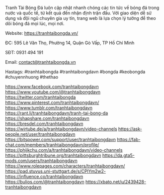 Tranh Tài Bóng Đá luôn cập nhật nhanh chóng các tin tức về bóng đá trong nước và quốc tế, từ kết quả đến nhận định trận đấu. Với giao diện dễ sử dụng và đội ngũ chuyên gia uy tín, trang web là lựa chọn lý tưởng để theo dõi bóng đá mọi lúc, mọi nơi.



Website: <a href="https://tranhtaibongda.vn/">https://tranhtaibongda.vn/</a>

ĐC: 595 Lê Văn Thọ, Phường 14, Quận Gò Vấp, TP Hồ Chí Minh

SĐT: 0931 494 191

Email: contact@tranhtaibongda.vn

Hastags: #tranhtaibongda #tranhtaibongdavn #bongda #keobongda #chuyennhuong #thethao

<a href="https://www.facebook.com/tranhtaibongdavn">https://www.facebook.com/tranhtaibongdavn</a>
<a href="https://www.youtube.com/@tranhtaibongdavn">https://www.youtube.com/@tranhtaibongdavn</a>
<a href="https://twitter.com/tranhtaibongda">https://twitter.com/tranhtaibongda</a>
<a href="https://www.pinterest.com/tranhtaibongdavn/">https://www.pinterest.com/tranhtaibongdavn/</a>
<a href="https://www.tumblr.com/tranhtaibongdavn">https://www.tumblr.com/tranhtaibongdavn</a>
<a href="https://rant.li/tranhtaibongdavn/tranh-tai-bong-da">https://rant.li/tranhtaibongdavn/tranh-tai-bong-da</a>
<a href="https://shapshare.com/tranhtaibongdavn">https://shapshare.com/tranhtaibongdavn</a>
<a href="https://bresdel.com/tranhtaibongdavn">https://bresdel.com/tranhtaibongdavn</a>
<a href="https://wirtube.de/a/tranhtaibongdavn/video-channels">https://wirtube.de/a/tranhtaibongdavn/video-channels</a>
<a href="https://ask-people.net/user/tranhtaibongdavn">https://ask-people.net/user/tranhtaibongdavn</a>
<a href="https://bitspower.com/support/user/tranhtaibongdavn">https://bitspower.com/support/user/tranhtaibongdavn</a>
<a href="https://fab-chat.com/members/tranhtaibongdavn/profile/">https://fab-chat.com/members/tranhtaibongdavn/profile/</a>
<a href="https://phijkchu.com/a/tranhtaibongdavn/video-channels">https://phijkchu.com/a/tranhtaibongdavn/video-channels</a>
<a href="https://pittsburghtribune.org/tranhtaibongdavn">https://pittsburghtribune.org/tranhtaibongdavn</a>
<a href="https://da.gta5-mods.com/users/tranhtaibongdavn">https://da.gta5-mods.com/users/tranhtaibongdavn</a>
<a href="https://www.rolepages.com/characters/tranhtaibongdavn/">https://www.rolepages.com/characters/tranhtaibongdavn/</a>
<a href="https://pad.stuvus.uni-stuttgart.de/s/CPlYm2w2-">https://pad.stuvus.uni-stuttgart.de/s/CPlYm2w2-</a>
<a href="https://influence.co/tranhtaibongdavn">https://influence.co/tranhtaibongdavn</a>
<a href="https://bulios.com/@tranhtaibongdavn">https://bulios.com/@tranhtaibongdavn</a>
<a href="https://xbato.net/u/2439428-tranhtaibongdavn">https://xbato.net/u/2439428-tranhtaibongdavn</a>